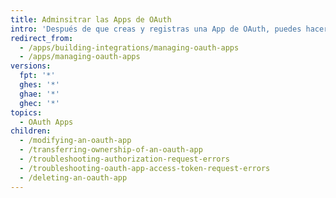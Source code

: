```yaml
---
title: Adminsitrar las Apps de OAuth
intro: 'Después de que creas y registras una App de OAuth, puedes hacerle modificaciones, cambiar sus permisos, transferir su propiedad y borrarla.'
redirect_from:
  - /apps/building-integrations/managing-oauth-apps
  - /apps/managing-oauth-apps
versions:
  fpt: '*'
  ghes: '*'
  ghae: '*'
  ghec: '*'
topics:
  - OAuth Apps
children:
  - /modifying-an-oauth-app
  - /transferring-ownership-of-an-oauth-app
  - /troubleshooting-authorization-request-errors
  - /troubleshooting-oauth-app-access-token-request-errors
  - /deleting-an-oauth-app
---
```


